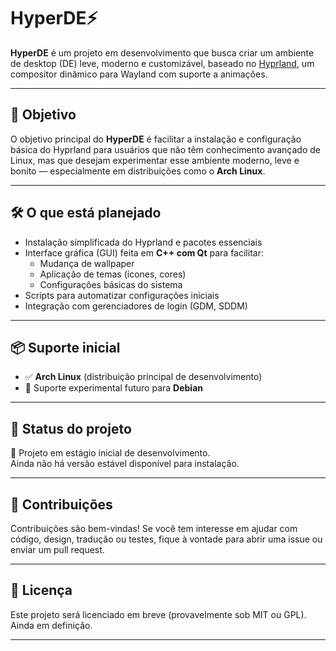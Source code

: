 # HyperDE⚡ 

**HyperDE** é um projeto em desenvolvimento que busca criar um ambiente de desktop (DE) leve, moderno e customizável, baseado no [Hyprland](https://github.com/hyprwm/Hyprland), um compositor dinâmico para Wayland com suporte a animações.

---

## 🎯 Objetivo

O objetivo principal do **HyperDE** é facilitar a instalação e configuração básica do Hyprland para usuários que não têm conhecimento avançado de Linux, mas que desejam experimentar esse ambiente moderno, leve e bonito — especialmente em distribuições como o **Arch Linux**.

---

## 🛠️ O que está planejado

- Instalação simplificada do Hyprland e pacotes essenciais
- Interface gráfica (GUI) feita em **C++ com Qt** para facilitar:
  - Mudança de wallpaper
  - Aplicação de temas (ícones, cores)
  - Configurações básicas do sistema
- Scripts para automatizar configurações iniciais
- Integração com gerenciadores de login (GDM, SDDM)

---

## 📦 Suporte inicial

- ✅ **Arch Linux** (distribuição principal de desenvolvimento)
- 🧪 Suporte experimental futuro para **Debian**

---

## 📂 Status do projeto

🚧 Projeto em estágio inicial de desenvolvimento.  
Ainda não há versão estável disponível para instalação.

---

## 🤝 Contribuições

Contribuições são bem-vindas! Se você tem interesse em ajudar com código, design, tradução ou testes, fique à vontade para abrir uma issue ou enviar um pull request.

---

## 📜 Licença

Este projeto será licenciado em breve (provavelmente sob MIT ou GPL). Ainda em definição.

---
